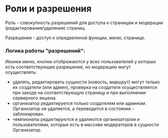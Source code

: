 # Роли и разрешения

Роль - совокупность разрешений для доступа к страницам и модерации (редактирования/удаления)
страниц.

Разрешение - доступ к опредеелнной функции, меню, странице.

### Логика работы "разрешений":

Иконки меню, кнопки отображаются у всех пользователей у которых есть соответствующее разрешение,
но модерацию могут осуществлять:

- удалять, редактировать сущности (новость, маршрут) могут только их создатели (или админ),
  проверка на создателя осуществляется при заходе на соответствующую страницу и при выполнении
  серверного экшена.
- организатор редактируется только создателем или админом. Организатор не удаляется, а
  переводится в состояние - заблокирован.
- чемпионаты редактируются и удаляются организатором и пользователями, которые есть в массиве
  модераторов в сущности Организатор.
